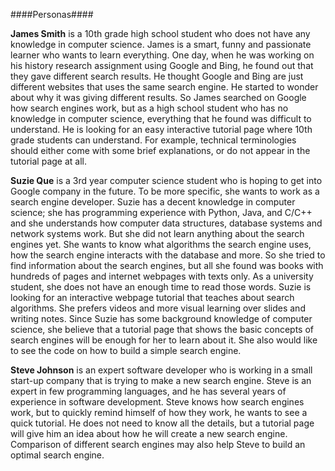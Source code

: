 ####Personas####

  **James Smith** is a 10th grade high school student who does not have any knowledge in computer science. James is a smart, funny and passionate learner who wants to learn everything. One day, when he was working on his history research assignment using Google and Bing, he found out that they gave different search results. He thought Google and Bing are just different websites that uses the same search engine. He started to wonder about why it was giving different results. So James searched on Google how search engines work, but as a high school student who has no knowledge in computer science, everything that he found was difficult to understand. He is looking for an easy interactive tutorial page where 10th grade students can understand. For example, technical terminologies should either come with some brief explanations, or do not appear in the tutorial page at all.

  **Suzie Que** is a 3rd year computer science student who is hoping to get into Google company in the future. To be more specific, she wants to work as a search engine developer. Suzie has a decent knowledge in computer science; she has programming experience with Python, Java, and C/C++ and she understands how computer data structures, database systems and network systems work. But she did not learn anything about the search engines yet. She wants to know what algorithms the search engine uses, how the search engine interacts with the database and more. So she tried to find information about the search engines, but all she found was books with hundreds of pages and internet webpages with texts only. As a university student, she does not have an enough time to read those words. Suzie is looking for an interactive webpage tutorial that teaches about search algorithms. She prefers videos and more visual learning over slides and writing notes. Since Suzie has some background knowledge of computer science, she believe that a tutorial page that shows the basic concepts of search engines will be enough for her to learn about it. She also would like to see the code on how to build a simple search engine.

  **Steve Johnson** is an expert software developer who is working in a small start-up company that is trying to make a new search engine. Steve is an expert in few programming languages, and he has several years of experience in software development. Steve knows how search engines work, but to quickly remind himself of how they work, he wants to see a quick tutorial. He does not need to know all the details, but a tutorial page will give him an idea about how he will create a new search engine. Comparison of different search engines may also help Steve to build an optimal search engine.
